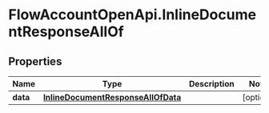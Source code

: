 # FlowAccountOpenApi.InlineDocumentResponseAllOf

## Properties

Name | Type | Description | Notes
------------ | ------------- | ------------- | -------------
**data** | [**InlineDocumentResponseAllOfData**](InlineDocumentResponseAllOfData.md) |  | [optional] 


